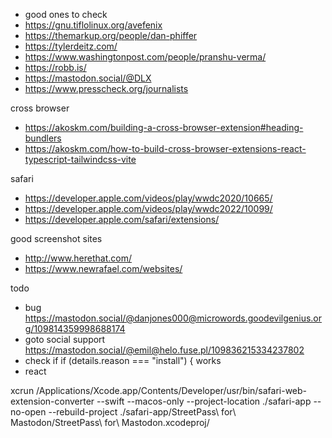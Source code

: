 - good ones to check 
- https://gnu.tiflolinux.org/avefenix
- https://themarkup.org/people/dan-phiffer
- https://tylerdeitz.com/
- https://www.washingtonpost.com/people/pranshu-verma/
- https://robb.is/
- https://mastodon.social/@DLX
- https://www.presscheck.org/journalists

cross browser 
- https://akoskm.com/building-a-cross-browser-extension#heading-bundlers
- https://akoskm.com/how-to-build-cross-browser-extensions-react-typescript-tailwindcss-vite

safari
- https://developer.apple.com/videos/play/wwdc2020/10665/
- https://developer.apple.com/videos/play/wwdc2022/10099/
- https://developer.apple.com/safari/extensions/

good screenshot sites
- http://www.herethat.com/
- https://www.newrafael.com/websites/

todo
- bug https://mastodon.social/@danjones000@microwords.goodevilgenius.org/109814359998688174
- goto social support https://mastodon.social/@emil@helo.fuse.pl/109836215334237802
- check if if (details.reason === "install") { works
- react

xcrun /Applications/Xcode.app/Contents/Developer/usr/bin/safari-web-extension-converter --swift --macos-only --project-location ./safari-app --no-open --rebuild-project ./safari-app/StreetPass\ for\ Mastodon/StreetPass\ for\ Mastodon.xcodeproj/
